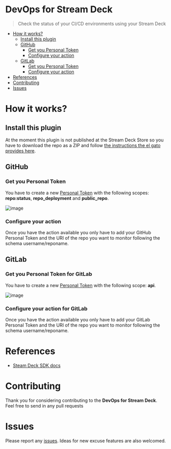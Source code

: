 # DevOps for Stream Deck

> Check the status of your CI/CD environments using your Stream Deck

- [How it works?](#how-it-works)
  - [Install this plugin](#install-this-plugin)
  - [GitHub](#github)
    - [Get you Personal Token](#get-you-personal-token)
    - [Configure your action](#configure-your-action)
  - [GitLab](#gitlab)
    - [Get you Personal Token](#get-you-personal-token-for-gitlab)
    - [Configure your action](#configure-your-action-for-gitlab)
- [References](#references)
- [Contributing](#contributing)
- [Issues](#issues)

# How it works?

## Install this plugin

At the moment this plugin is not published at the Stream Deck Store so you have to download the repo as a ZIP and follow [the instructions the el gato provides here](https://developer.elgato.com/documentation/stream-deck/sdk/create-your-own-plugin/).

## GitHub

### Get you Personal Token

You have to create a new [Personal Token](https://github.com/settings/tokens) with the following scopes: **repo:status**, **repo_deployment** and **public_repo**.

![image](https://user-images.githubusercontent.com/7255298/76707971-b819b500-66f3-11ea-8392-84ee9bb67deb.png)

### Configure your action

Once you have the action available you only have to add your GitHub Personal Token and the URI of the repo you want to monitor following the schema username/reponame.

## GitLab

### Get you Personal Token for GitLab

You have to create a new [Personal Token](https://gitlab.com/profile/personal_access_tokens) with the following scope: **api**.

![image](https://user-images.githubusercontent.com/7255298/76709422-dd5ff080-66fe-11ea-980a-91b164b5c283.png)

### Configure your action for GitLab

Once you have the action available you only have to add your GitLab Personal Token and the URI of the repo you want to monitor following the schema username/reponame.

# References

- [Steam Deck SDK docs](https://developer.elgato.com/documentation/)

# Contributing

Thank you for considering contributing to the **DevOps for Stream Deck**. Feel free to send in any pull requests

# Issues

Please report any [issues](https://github.com/SantiMA10/devops-streamdeck/issues). Ideas for new excuse features are also welcomed.
